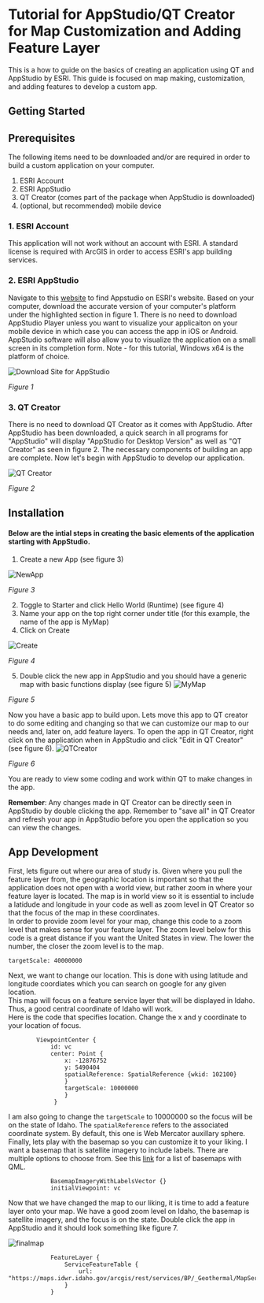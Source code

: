 # Tutorial for AppStudio/QT Creator for Map Customization and Adding Feature Layer
This is a how to guide on the basics of creating an application using QT and AppStudio by ESRI. This guide is focused on map making, customization, and adding features to develop a custom app.  
## Getting Started
## Prerequisites
The following items need to be downloaded and/or are required in order to build a custom application on your computer.
1. ESRI Account
2. ESRI AppStudio
3. QT Creator (comes part of the package when AppStudio is downloaded)
4. (optional, but recommended) mobile device

### 1. ESRI Account
This application will not work without an account with ESRI. A standard license is required with ArcGIS in order to access ESRI's app building services.

### 2. ESRI AppStudio
Navigate to this [website](https://doc.arcgis.com/en/appstudio/download/) to find Appstudio on ESRI's website. Based on your computer, download the accurate version of your computer's platform under the highlighted section in figure 1. There is no need to download AppStudio Player unless you want to visualize your applicaiton on your mobile device in which case you can access the app in iOS or Android. AppStudio software will also allow you to visualize the application on a small screen in its completion form. Note - for this tutorial, Windows x64 is the platform of choice. 

![Download Site for AppStudio](esriapp.PNG)

*Figure 1*

### 3. QT Creator
There is no need to download QT Creator as it comes with AppStudio. After AppStudio has been downloaded, a quick search in all programs for "AppStudio" will display "AppStudio for Desktop Version" as well as "QT Creator" as seen in figure 2. The necessary components of building an app are complete. Now let's begin with AppStudio to develop our application. 

![QT Creator](esriapp2.PNG)

*Figure 2*

## Installation
#### Below are the intial steps in creating the basic elements of the application starting with AppStudio. 
1. Create a new App (see figure 3)

![NewApp](esriapp3.PNG)

*Figure 3*

2. Toggle to Starter and click Hello World (Runtime) (see figure 4)
3. Name your app on the top right corner under title (for this example, the name of the app is MyMap)
4. Click on Create

![Create](esriapp4.PNG)

*Figure 4*

5. Double click the new app in AppStudio and you should have a generic map with basic functions display (see figure 5)
![MyMap](esriapp5.PNG)

*Figure 5*

Now you have a basic app to build upon. Lets move this app to QT creator to do some editing and changing so that we can customize our map to our needs and, later on, add feature layers.
To open the app in QT Creator, right click on the application when in AppStudio and click "Edit in QT Creator" (see figure 6).
![QTCreator](esriapp6.PNG)

*Figure 6*

You are ready to view some coding and work within QT to make changes in the app.

**Remember**: Any changes made in QT Creator can be directly seen in AppStudio by double clicking the app. Remember to "save all" in QT Creator and refresh your app in AppStudio before you open the application so you can view the changes. 

## App Development
First, lets figure out where our area of study is. Given where you pull the feature layer from, the geographic location is important so that the application does not open with a world view, but rather zoom in where your feature layer is located. The map is in world view so it is essential to include a latidude and longitude in your code as well as zoom level in QT Creator so that the focus of the map in these coordinates.  
In order to provide zoom level for your map, change this code to a zoom level that makes sense for your feature layer. The zoom level below for this code is a great distance if you want the United States in view. The lower the number, the closer the zoom level is to the map. 
```
targetScale: 40000000
```
Next, we want to change our location. This is done with using latitude and longitude coordiates which you can search on google for any given location.  
This map will focus on a feature service layer that will be displayed in Idaho. Thus, a good central coordinate of Idaho will work.  
Here is the code that specifies location. Change the x and y coordinate to your location of focus.  
```
        ViewpointCenter {
            id: vc
            center: Point {
                x: -12876752
                y: 5490404
                spatialReference: SpatialReference {wkid: 102100}
                }
                targetScale: 10000000
                }
             }
```

I am also going to change the `targetScale` to 10000000 so the focus will be on the state of Idaho. The `spatialReference` refers to the associated coordinate system. By default, this one is Web Mercator auxillary sphere.  
Finally, lets play with the basemap so you can customize it to your liking. I want a basemap that is satellite imagery to include labels. There are multiple options to choose from. See this [link](https://developers.arcgis.com/qt/latest/qml/api-reference/qml-esri-arcgisruntime-basemap.html) for a list of basemaps with QML.
```   Map {
            BasemapImageryWithLabelsVector {}
            initialViewpoint: vc
```
Now that we have changed the map to our liking, it is time to add a feature layer onto your map. We have a good zoom level on Idaho, the basemap is satellite imagery, and the focus is on the state. Double click the app in AppStudio and it should look something like figure 7.  

![finalmap](esriapp7.PNG)  

```
            FeatureLayer {
                ServiceFeatureTable {
                    url: "https://maps.idwr.idaho.gov/arcgis/rest/services/BP/_Geothermal/MapServer/1"
                }
            }
```
